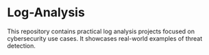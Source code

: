 # Log-Analysis
This repository contains practical log analysis projects focused on cybersecurity use cases. It showcases real-world examples of threat detection.

